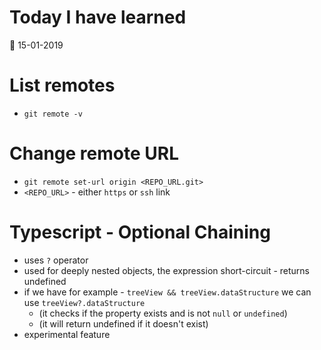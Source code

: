 # Today I have learned

:calendar: 15-01-2019

# List remotes

- `git remote -v`

# Change remote URL

- `git remote set-url origin <REPO_URL.git>`
- `<REPO_URL>` - either `https` or `ssh` link

# Typescript - Optional Chaining

- uses `?` operator
- used for deeply nested objects, the expression short-circuit - returns undefined
- if we have for example - `treeView && treeView.dataStructure` we can use `treeView?.dataStructure`
  - (it checks if the property exists and is not `null` or `undefined`)
  - (it will return undefined if it doesn't exist)
- experimental feature